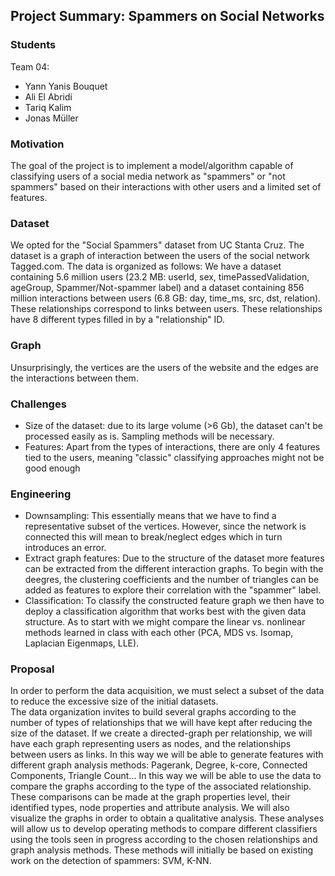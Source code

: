 ## Project Summary: Spammers on Social Networks

### Students

Team 04:

- Yann Yanis Bouquet
- Ali El Abridi
- Tariq Kalim
- Jonas Müller

### Motivation

The goal of the project is to implement a model/algorithm capable of classifying users of a social media network as "spammers" or "not spammers" based on their interactions with other users and a limited set of features.

### Dataset

We opted for the "Social Spammers" dataset from UC Stanta Cruz. The dataset is a graph of interaction between the users of the social network Tagged.com.
The data is organized as follows: We have a dataset containing 5.6 million users (23.2 MB: userId, sex, timePassedValidation, ageGroup, Spammer/Not-spammer label) and a dataset containing 856 million interactions between users (6.8 GB: day, time_ms, src, dst, relation). These relationships correspond to links between users. These relationships have 8 different types filled in by a "relationship" ID.

### Graph

Unsurprisingly, the vertices are the users of the website and the edges are the interactions between them.

### Challenges

- Size of the dataset: due to its large volume (>6 Gb), the dataset can't be processed easily as is. Sampling methods will be necessary.
- Features: Apart from the types of interactions, there are only 4 features tied to the users, meaning "classic" classifying approaches might not be good enough

### Engineering

- Downsampling: This essentially means that we have to find a representative subset of the vertices. However, since the network is connected this will mean to break/neglect edges which in turn introduces an error.
- Extract graph features: Due to the structure of the dataset more features can be extracted from the different interaction graphs. To begin with the deegres, the clustering coefficients and the number of triangles can be added as features to explore their correlation with the "spammer" label.
- Classification: To classify the constructed feature graph we then have to deploy a classification algorithm that works best with the given data structure. As to start with we might compare the linear vs. nonlinear methods learned in class with each other (PCA, MDS vs. Isomap, Laplacian Eigenmaps, LLE).


### Proposal

In order to perform the data acquisition, we must select a subset of the data to reduce the excessive size of the initial datasets.  
The data organization invites to build several graphs according to the number of types of relationships that we will have kept after reducing the size of the dataset. If we create a directed-graph per relationship, we will have each graph representing users as nodes, and the relationships between users as links. In this way we will be able to generate features with different graph analysis methods: Pagerank, Degree, k-core, Connected Components, Triangle Count...
In this way we will be able to use the data to compare the graphs according to the type of the associated relationship. These comparisons can be made at the graph properties level, their identified types, node properties and attribute analysis. We will also visualize the graphs in order to obtain a qualitative analysis.
These analyses will allow us to develop operating methods to compare different classifiers using the tools seen in progress according to the chosen relationships and graph analysis methods. These methods will initially be based on existing work on the detection of spammers: SVM, K-NN.
